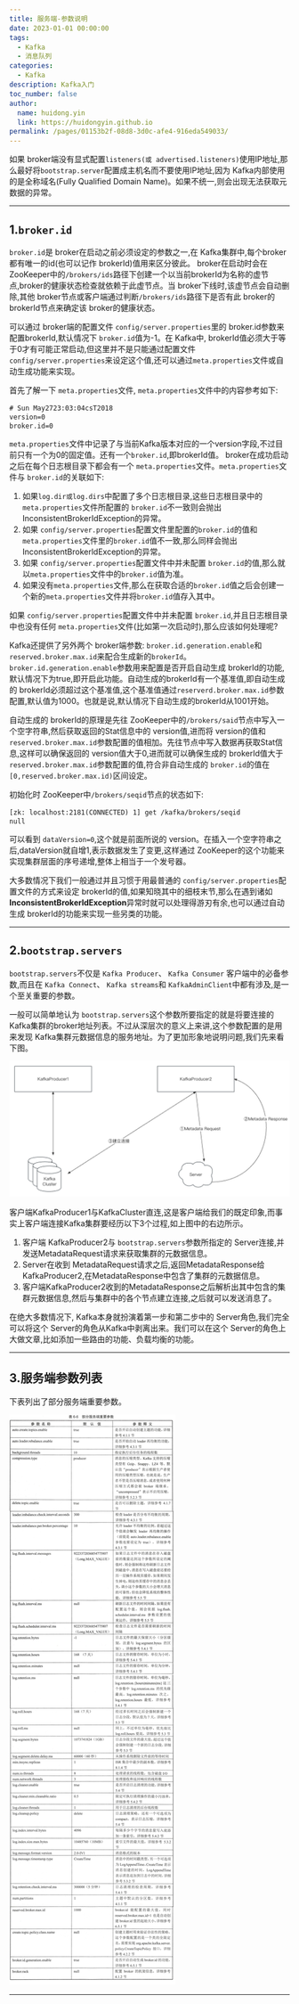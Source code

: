 ```yaml
---
title: 服务端-参数说明
date: 2023-01-01 00:00:00
tags: 
  - Kafka
  - 消息队列
categories: 
  - Kafka
description: Kafka入门
toc_number: false
author:
  name: huidong.yin
  link: https://huidongyin.github.io
permalink: /pages/01153b2f-08d8-3d0c-afe4-916eda549033/
---
```


如果 broker端没有显式配置`listeners(或 advertised.listeners)`使用IP地址,那么最好将`bootstrap.server`配置成主机名而不要使用IP地址,因为 Kafka内部使用的是全称域名(Fully Qualified Domain Name)。如果不统一,则会出现无法获取元数据的异常。

---

## 1.`broker.id`

`broker.id`是 broker在启动之前必须设定的参数之一,在 Kafka集群中,每个broker都有唯一的id(也可以记作 brokerId)值用来区分彼此。 broker在启动时会在 ZooKeeper中的`/brokers/ids`路径下创建一个以当前brokerId为名称的虚节点,broker的健康状态检查就依赖于此虚节点。当 broker下线时,该虚节点会自动删除,其他 broker节点或客户端通过判断`/brokers/ids`路径下是否有此 broker的 brokerId节点来确定该 broker的健康状态。

可以通过 broker端的配置文件 `config/server.properties`里的 broker.id参数来配置brokerId,默认情况下 `broker.id`值为-1。在 Kafka中, brokerId值必须大于等于0才有可能正常启动,但这里并不是只能通过配置文件 `config/server.properties`来设定这个值,还可以通过`meta.properties`文件或自动生成功能来实现。

首先了解一下 `meta.properties`文件, `meta.properties`文件中的内容参考如下:

```text
# Sun May2723:03:04csT2018
version=0
broker.id=0
```

`meta.properties`文件中记录了与当前Kafka版本对应的一个version字段,不过目前只有一个为0的固定值。还有一个`broker.id`,即brokerId值。 broker在成功启动之后在每个日志根目录下都会有一个 `meta.properties`文件。`meta.properties`文件与 `broker.id`的关联如下:

1. 如果`log.dir或log.dirs`中配置了多个日志根目录,这些日志根目录中的`meta.properties`文件所配置的 `broker.id`不一致则会抛出 InconsistentBrokerIdException的异常。
2. 如果 `config/server.properties`配置文件里配置的`broker.id`的值和`meta.properties`文件里的`broker.id`值不一致,那么同样会抛出 InconsistentBrokerldException的异常。
3. 如果 `config/server.properties`配置文件中并未配置 `broker.id`的值,那么就以`meta.properties`文件中的`broker.id`值为准。
4. 如果没有`meta.properties`文件,那么在获取合适的`broker.id`值之后会创建一个新的`meta.properties`文件并将`broker.id`值存入其中。

如果 `config/server.properties`配置文件中并未配置 `broker.id`,并且日志根目录中也没有任何 `meta.properties`文件(比如第一次启动时),那么应该如何处理呢?

Kafka还提供了另外两个 broker端参数: `broker.id.generation.enable`和`reserved.broker.max.id`来配合生成新的`brokerId`。`broker.id.generation.enable`参数用来配置是否开启自动生成 brokerId的功能,默认情况下为true,即开启此功能。自动生成的brokerId有一个基准值,即自动生成的 brokerId必须超过这个基准值,这个基准值通过`reserverd.broker.max.id`参数配置,默认值为1000。也就是说,默认情况下自动生成的brokerId从1001开始。

自动生成的 brokerId的原理是先往 ZooKeeper中的`/brokers/said`节点中写入一个空字符串,然后获取返回的Stat信息中的 version值,进而将 version的值和`reserved.broker.max.id`参数配置的值相加。先往节点中写入数据再获取Stat信息,这样可以确保返回的 version值大于0,进而就可以确保生成的 brokerId值大于`reserved.broker.max.id`参数配置的值,符合非自动生成的 `broker.id`的值在`[0,reserved.broker.max.id)`区间设定。

初始化时 ZooKeeper中`/brokers/seqid`节点的状态如下:

```text
[zk: localhost:2181(CONNECTED) 1] get /kafka/brokers/seqid
null
```

可以看到 `dataVersion=0`,这个就是前面所说的 version。在插入一个空字符串之后,dataVersion就自增1,表示数据发生了变更,这样通过 ZooKeeper的这个功能来实现集群层面的序号递增,整体上相当于一个发号器。

大多数情况下我们一般通过并且习惯于用最普通的 `config/server.properties`配置文件的方式来设定 brokerId的值,如果知晓其中的细枝末节,那么在遇到诸如 **InconsistentBrokerldException**异常时就可以处理得游刃有余,也可以通过自动生成 brokerId的功能来实现一些另类的功能。

---

## 2.`bootstrap.servers`

`bootstrap.servers`不仅是 `Kafka Producer`、 `Kafka Consumer` 客户端中的必备参数,而且在 `Kafka Connect`、 `Kafka streams`和 `KafkaAdminClient`中都有涉及,是一个至关重要的参数。

一般可以简单地认为 `bootstrap.servers`这个参数所要指定的就是将要连接的Kafka集群的broker地址列表。不过从深层次的意义上来讲,这个参数配置的是用来发现 Kafka集群元数据信息的服务地址。为了更加形象地说明问题,我们先来看下图。

![](https://raw.githubusercontent.com/huidongyin/DrawingBed/main/kafka/202311240911984.png)

客户端KafkaProducer1与KafkaCluster直连,这是客户端给我们的既定印象,而事实上客户端连接Kafka集群要经历以下3个过程,如上图中的右边所示。

1. 客户端 KafkaProducer2与 `bootstrap.servers`参数所指定的 Server连接,并发送MetadataRequest请求来获取集群的元数据信息。
2. Server在收到 MetadataRequest请求之后,返回MetadataResponse给KafkaProducer2,在MetadataResponse中包含了集群的元数据信息。
3. 客户端KafkaProducer2收到的MetadataResponse之后解析出其中包含的集群元数据信息,然后与集群中的各个节点建立连接,之后就可以发送消息了。

在绝大多数情况下, Kafka本身就扮演着第一步和第二步中的 Server角色,我们完全可以将这个 Server的角色从Kafka中剥离出来。我们可以在这个 Server的角色上大做文章,比如添加一些路由的功能、负载均衡的功能。

---

## 3.服务端参数列表

下表列出了部分服务端重要参数。

![](https://raw.githubusercontent.com/huidongyin/DrawingBed/main/kafka/202311240913682.png)

---

